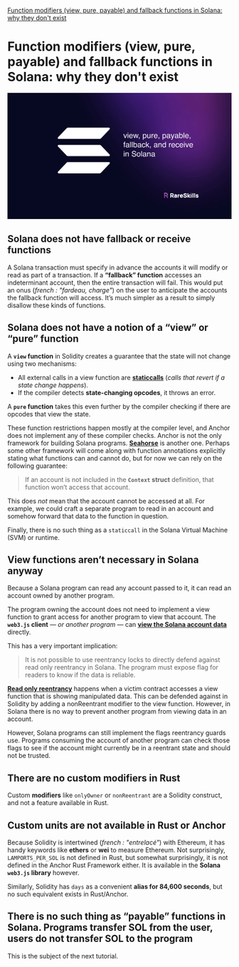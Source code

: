 [Function modifiers (view, pure, payable) and fallback functions in Solana: why they don't exist](https://www.rareskills.io/post/solidity-function-types-solana)


# Function modifiers (view, pure, payable) and fallback functions in Solana: why they don't exist

![](assets/2024-03-01-07-57-59.png)


## Solana does not have fallback or receive functions

A Solana transaction must specify in advance the accounts it will modify or read as part of a transaction. If a **“fallback” function** accesses an indeterminant account, then the entire transaction will fail. This would put an onus (*french : "fardeau, charge"*) on the user to anticipate the accounts the fallback function will access. It’s much simpler as a result to simply disallow these kinds of functions.


## Solana does not have a notion of a “view” or “pure” function

A **`view` function** in Solidity creates a guarantee that the state will not change using two mechanisms:

- All external calls in a view function are [**staticcalls**](https://www.rareskills.io/post/solidity-staticcall) (*calls that revert if a state change happens*).
- If the compiler detects **state-changing opcodes**, it throws an error.

A **`pure` function** takes this even further by the compiler checking if there are opcodes that view the state.

These function restrictions happen mostly at the compiler level, and Anchor does not implement any of these compiler checks. Anchor is not the only framework for building Solana programs. [**Seahorse**](https://seahorse-lang.org) is another one. Perhaps some other framework will come along with function annotations explicitly stating what functions can and cannot do, but for now we can rely on the following guarantee:

> If an account is not included in the **`Context` struct** definition, that function won’t access that account.

This does *not* mean that the account cannot be accessed at all. For example, we could craft a separate program to read in an account and somehow forward that data to the function in question.

Finally, there is no such thing as a `staticcall` in the Solana Virtual Machine (SVM) or runtime.


## View functions aren’t necessary in Solana anyway

Because a Solana program can read any account passed to it, it can read an account owned by another program.

The program owning the account does not need to implement a view function to grant access for another program to view that account. The **`web3.js` client** — *or another program* — can [**view the Solana account data**](https://www.rareskills.io/post/solana-read-account-data) directly.

This has a very important implication:

> It is not possible to use reentrancy locks to directly defend against read only reentrancy in Solana. The program must expose flag for readers to know if the data is reliable.

[**Read only reentrancy**](https://www.rareskills.io/post/where-to-find-solidity-reentrancy-attacks) happens when a victim contract accesses a view function that is showing manipulated data. This can be defended against in Solidity by adding a nonReentrant modifier to the view function. However, in Solana there is no way to prevent another program from viewing data in an account.

However, Solana programs can still implement the flags reentrancy guards use. Programs consuming the account of another program can check those flags to see if the account might currently be in a reentrant state and should not be trusted.


## There are no custom modifiers in Rust

Custom **modifiers** like `onlyOwner` or `nonReentrant` are a Solidity construct, and not a feature available in Rust.


## Custom units are not available in Rust or Anchor

Because Solidity is intertwined (*french : "entrelacé"*) with Ethereum, it has handy keywords like **ethers** or **wei** to measure Ethereum. Not surprisingly, `LAMPORTS_PER_SOL` is not defined in Rust, but somewhat surprisingly, it is not defined in the Anchor Rust Framework either. It is available in the **Solana `web3.js` library** however.

Similarly, Solidity has `days` as a convenient **alias for 84,600 seconds**, but no such equivalent exists in Rust/Anchor.


## There is no such thing as “payable” functions in Solana. Programs transfer SOL from the user, users do not transfer SOL to the program

This is the subject of the next tutorial.